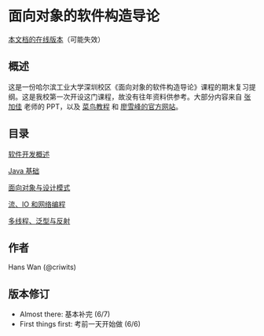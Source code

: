 # 面向对象的软件构造导论

[本文档的在线版本](https://hans-wan.notion.site/Object-Oriented-Programming-5f65a24c541b431f863cd88c54128e7b)（可能失效）

## 概述

这是一份哈尔滨工业大学深圳校区《面向对象的软件构造导论》课程的期末复习提纲。这是我校第一次开设这门课程，故没有往年资料供参考。大部分内容来自 [张加佳](http://faculty.hitsz.edu.cn/zhangjiajia) 老师的 PPT，以及 [菜鸟教程](https://www.runoob.com/java/) 和 [廖雪峰的官方网站](https://www.liaoxuefeng.com/wiki/1252599548343744)。

## 目录

[软件开发概述](Object-Oriented%20Programming%205f65a24c541b431f863cd88c54128e7b/%E8%BD%AF%E4%BB%B6%E5%BC%80%E5%8F%91%E6%A6%82%E8%BF%B0%20153a5ced53594027873a9d540d7f40be.md)

[Java 基础](Object-Oriented%20Programming%205f65a24c541b431f863cd88c54128e7b/Java%20%E5%9F%BA%E7%A1%80%203a7a1a506d2a49c1bc5676caeba39fbe.md)

[面向对象与设计模式](Object-Oriented%20Programming%205f65a24c541b431f863cd88c54128e7b/%E9%9D%A2%E5%90%91%E5%AF%B9%E8%B1%A1%E4%B8%8E%E8%AE%BE%E8%AE%A1%E6%A8%A1%E5%BC%8F%20ead434ae79984ed7b2d43130cdfd769c.md)

[流、IO 和网络编程](Object-Oriented%20Programming%205f65a24c541b431f863cd88c54128e7b/%E6%B5%81%E3%80%81IO%20%E5%92%8C%E7%BD%91%E7%BB%9C%E7%BC%96%E7%A8%8B%20e3ad3bfe44e7445f813277e23ee47458.md)

[多线程、泛型与反射](Object-Oriented%20Programming%205f65a24c541b431f863cd88c54128e7b/%E5%A4%9A%E7%BA%BF%E7%A8%8B%E3%80%81%E6%B3%9B%E5%9E%8B%E4%B8%8E%E5%8F%8D%E5%B0%84%206e572eeb16b3446893407c2aefcd0d6b.md)

## 作者

Hans Wan (@criwits)

## 版本修订

- Almost there: 基本补完 (6/7)
- First things first: 考前一天开始做 (6/6)